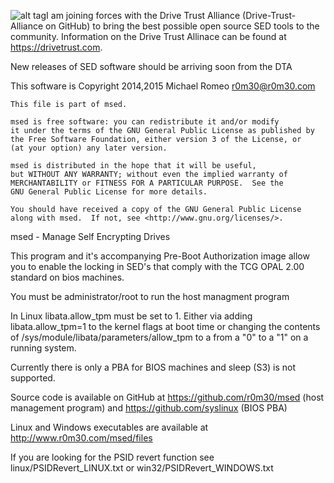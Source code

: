 ![alt tag](https://avatars0.githubusercontent.com/u/13870012?v=3&s=200)I am joining forces with the Drive Trust Alliance (Drive-Trust-Alliance on GitHub) to bring the best possible open source SED tools to the community.  Information on the Drive Trust Allinace can be found at https://drivetrust.com.

New releases of SED software should be arriving soon from the DTA


This software is Copyright 2014,2015 Michael Romeo <r0m30@r0m30.com>

    This file is part of msed.

    msed is free software: you can redistribute it and/or modify
    it under the terms of the GNU General Public License as published by
    the Free Software Foundation, either version 3 of the License, or
    (at your option) any later version.

    msed is distributed in the hope that it will be useful,
    but WITHOUT ANY WARRANTY; without even the implied warranty of
    MERCHANTABILITY or FITNESS FOR A PARTICULAR PURPOSE.  See the
    GNU General Public License for more details.

    You should have received a copy of the GNU General Public License
    along with msed.  If not, see <http://www.gnu.org/licenses/>.

msed - Manage Self Encrypting Drives

This program and it's accompanying Pre-Boot Authorization image allow
you to enable the locking in SED's that comply with the TCG OPAL 2.00
standard on bios machines.   

You must be administrator/root to run the host managment program

In Linux libata.allow_tpm must be set to 1. Either via adding libata.allow_tpm=1 to the kernel flags at boot time 
or changing the contents of /sys/module/libata/parameters/allow_tpm to a from a "0" to a "1" on a running system.

Currently there is only a PBA for BIOS machines and sleep (S3) is not supported.

Source code is available on GitHub at https://github.com/r0m30/msed (host management program) and
https://github.com/syslinux (BIOS PBA)

Linux and Windows executables are available at http://www.r0m30.com/msed/files

If you are looking for the PSID revert function see linux/PSIDRevert_LINUX.txt or win32/PSIDRevert_WINDOWS.txt

